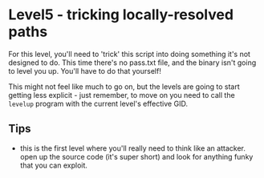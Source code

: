 # Level5 - tricking locally-resolved paths
For this level, you'll need to 'trick' this script into doing something it's
not designed to do. This time there's no pass.txt file, and the binary isn't
going to level you up. You'll have to do that yourself!

This might not feel like much to go on, but the levels are going to start
getting less explicit - just remember, to move on you need to call the
`levelup` program with the current level's effective GID.

## Tips
- this is the first level where you'll really need to think like an attacker.
  open up the source code (it's super short) and look for anything funky that
  you can exploit.
